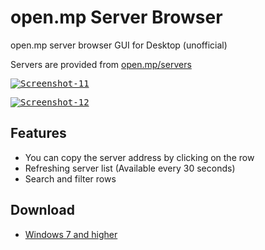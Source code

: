 # open.mp Server Browser
open.mp server browser GUI for Desktop (unofficial)

Servers are provided from [open.mp/servers](https://www.open.mp/servers)

<kbd><a href="https://ibb.co/r0BVyqX"><img src="https://i.ibb.co/JtY9k8S/Screenshot-11.png" alt="Screenshot-11" border="0"></a></kbd>

<kbd><a href="https://ibb.co/DfDPNR3"><img src="https://i.ibb.co/tpMwSJy/Screenshot-12.png" alt="Screenshot-12" border="0"></a></kbd>

## Features
- You can copy the server address by clicking on the row
- Refreshing server list (Available every 30 seconds)
- Search and filter rows

## Download
- [Windows 7 and higher](https://github.com/adib-yg/openmp-server-browser/releases/download/v1.0.0/omp-server-browser.exe)
